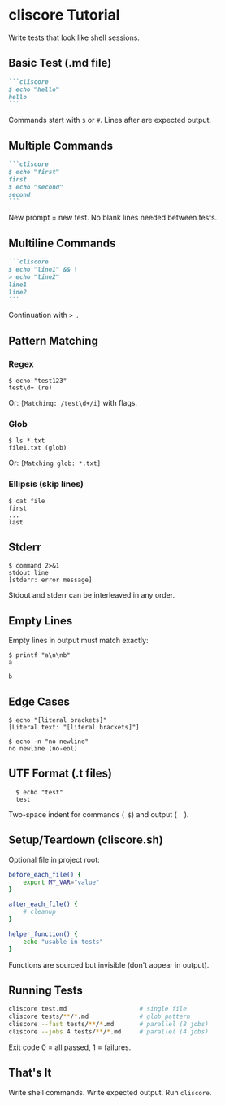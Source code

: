 # cliscore Tutorial

Write tests that look like shell sessions.

## Basic Test (.md file)

````markdown
```cliscore
$ echo "hello"
hello
```
````

Commands start with `$` or `#`. Lines after are expected output.

## Multiple Commands

````markdown
```cliscore
$ echo "first"
first
$ echo "second"
second
```
````

New prompt = new test. No blank lines needed between tests.

## Multiline Commands

````markdown
```cliscore
$ echo "line1" && \
> echo "line2"
line1
line2
```
````

Continuation with `> `.

## Pattern Matching

### Regex
```cliscore
$ echo "test123"
test\d+ (re)
```

Or: `[Matching: /test\d+/i]` with flags.

### Glob
```cliscore
$ ls *.txt
file1.txt (glob)
```

Or: `[Matching glob: *.txt]`

### Ellipsis (skip lines)
```cliscore
$ cat file
first
...
last
```

## Stderr

```cliscore
$ command 2>&1
stdout line
[stderr: error message]
```

Stdout and stderr can be interleaved in any order.

## Empty Lines

Empty lines in output must match exactly:

```cliscore
$ printf "a\n\nb"
a

b
```

## Edge Cases

```cliscore
$ echo "[literal brackets]"
[Literal text: "[literal brackets]"]

$ echo -n "no newline"
no newline (no-eol)
```

## UTF Format (.t files)

```
  $ echo "test"
  test
```

Two-space indent for commands (`  $ `) and output (`  `).

## Setup/Teardown (cliscore.sh)

Optional file in project root:

```sh
before_each_file() {
    export MY_VAR="value"
}

after_each_file() {
    # cleanup
}

helper_function() {
    echo "usable in tests"
}
```

Functions are sourced but invisible (don't appear in output).

## Running Tests

```bash
cliscore test.md                    # single file
cliscore tests/**/*.md              # glob pattern
cliscore --fast tests/**/*.md       # parallel (8 jobs)
cliscore --jobs 4 tests/**/*.md     # parallel (4 jobs)
```

Exit code 0 = all passed, 1 = failures.

## That's It

Write shell commands. Write expected output. Run `cliscore`.

